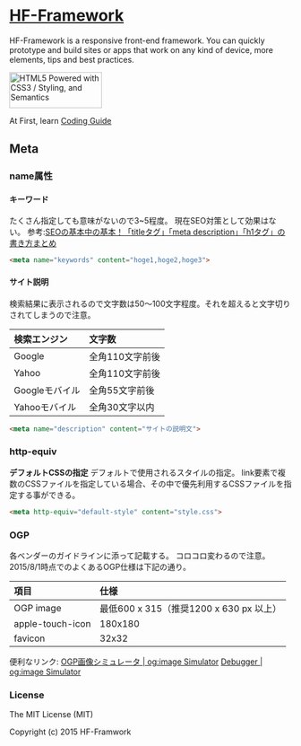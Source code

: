 # [HF-Framework](https://github.com/hanuman6/HF-Framework)
HF-Framework is a responsive front-end framework. You can quickly prototype and build sites or apps that work on any kind of device, more elements, tips and best practices.

<a href="http://www.w3.org/html/logo/">
<img src="http://www.w3.org/html/logo/badge/html5-badge-h-css3-semantics.png" width="165" height="64" alt="HTML5 Powered with CSS3 / Styling, and Semantics" title="HTML5 Powered with CSS3 / Styling, and Semantics">
</a>

At First, learn [Coding Guide](https://github.com/hanuman6/HF-Framework#coding-guide)

## Meta

### name属性
#### キーワード
たくさん指定しても意味がないので3~5程度。
現在SEO対策として効果はない。
参考:[SEOの基本中の基本！「titleタグ」「meta description」「h1タグ」の書き方まとめ](http://liginc.co.jp/web/seo/127545)
```html
<meta name="keywords" content="hoge1,hoge2,hoge3">
```

#### サイト説明
検索結果に表示されるので文字数は50～100文字程度。それを超えると文字切りされてしまうので注意。

| 検索エンジン | 文字数 |
|:-----|:-----|
| Google | 全角110文字前後 |
| Yahoo | 全角110文字前後 |
| Googleモバイル | 全角55文字前後 |
| Yahooモバイル |全角30文字以内 |

```html
<meta name="description" content="サイトの説明文">
```
### http-equiv
**デフォルトCSSの指定**
デフォルトで使用されるスタイルの指定。
link要素で複数のCSSファイルを指定している場合、その中で優先利用するCSSファイルを指定する事ができる。
```html
<meta http-equiv="default-style" content="style.css">
```
### OGP
各ベンダーのガイドラインに添って記載する。
コロコロ変わるので注意。
2015/8/1時点でのよくあるOGP仕様は下記の通り。

| 項目 | 仕様 |
|:-----|:----- |
| OGP image | 最低600 x 315（推奨1200 x 630 px 以上） |
| apple-touch-icon | 180x180 |
| favicon | 32x32 |

便利なリンク:
[OGP画像シミュレータ | og:image Simulator](http://ogimage.tsmallfield.com/)
[Debugger | og:image Simulator](https://developers.facebook.com/tools/debug/)

### License

The MIT License (MIT)

Copyright (c) 2015 HF-Framwork
